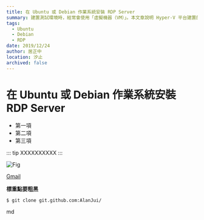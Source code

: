```yaml
---
title: 在 Ubuntu 或 Debian 作業系統安裝 RDP Server
summary: 建置測試環境時，經常會使用「虛擬機器（VM）」。本文章說明 Hyper-V 平台建置的 Ubuntu 或 Debian 的虛擬機器，如何安裝與設定 RDP Server ，以便能進行「遠端（Remote）」操控。
tags:
  - Ubuntu
  - Debian
  - RDP
date: 2019/12/24
author: 居正中
location: 汐止
archived: false
---
```


# 在 Ubuntu 或 Debian 作業系統安裝 RDP Server

 *  第一項
 *  第二項
 *  第三項

::: tip
XXXXXXXXXX
:::


![Fig]("img/HomePage/HomePage.png")


[Gmail](http://gmail.google.com)

**標重點要粗黑**

```
$ git clone git.github.com:AlanJui/
```

md
